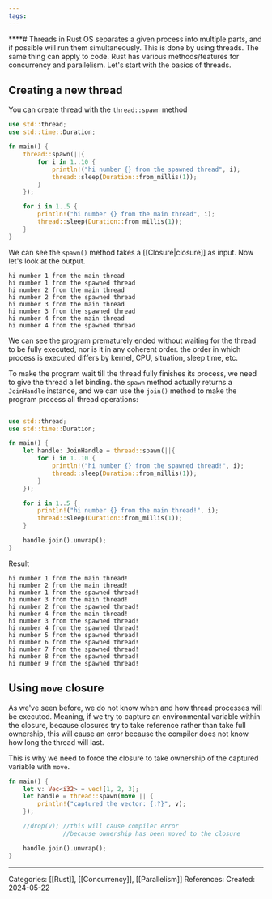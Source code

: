 ```yaml
---
tags:
---
```

****# Threads in Rust
OS separates a given process into multiple parts, and if possible will run them simultaneously. This is done by using threads. The same thing can apply to code. Rust has various methods/features for concurrency and parallelism. Let's start with the basics of threads.

## Creating a new thread
You can create thread with the ```thread::spawn``` method
``` rust
use std::thread;
use std::time::Duration;

fn main() {
	thread::spawn(||{
		for i in 1..10 {
			println!("hi number {} from the spawned thread", i);
			thread::sleep(Duration::from_millis(1));
		}
	});

	for i in 1..5 {
		println!("hi number {} from the main thread", i);
		thread::sleep(Duration::from_millis(1));
	}
}
```
We can see the ```spawn()``` method takes a [[Closure|closure]] as input. Now let's look at the output.
```
hi number 1 from the main thread
hi number 1 from the spawned thread
hi number 2 from the main thread
hi number 2 from the spawned thread
hi number 3 from the main thread
hi number 3 from the spawned thread
hi number 4 from the main thread
hi number 4 from the spawned thread
```
We can see the program prematurely ended without waiting for the thread to be fully executed, nor is it in any coherent order. the order in which process is executed differs by kernel, CPU, situation, sleep time, etc. 

To make the program wait till the thread fully finishes its process, we need to give the thread a let binding. the ```spawn``` method actually returns a ```JoinHandle``` instance, and we can use the ```join()``` method to make the program process all thread operations:
``` rust

use std::thread;
use std::time::Duration;

fn main() {
	let handle: JoinHandle = thread::spawn(||{
		for i in 1..10 {
			println!("hi number {} from the spawned thread!", i);
			thread::sleep(Duration::from_millis(1));
		}
	});

	for i in 1..5 {
		println!("hi number {} from the main thread!", i);
		thread::sleep(Duration::from_millis(1));
	}

	handle.join().unwrap();
}
```
Result
```
hi number 1 from the main thread!
hi number 2 from the main thread!
hi number 1 from the spawned thread!
hi number 3 from the main thread!
hi number 2 from the spawned thread!
hi number 4 from the main thread!
hi number 3 from the spawned thread!
hi number 4 from the spawned thread!
hi number 5 from the spawned thread!
hi number 6 from the spawned thread!
hi number 7 from the spawned thread!
hi number 8 from the spawned thread!
hi number 9 from the spawned thread!
```

## Using ```move``` closure
As we've seen before, we do not know when and how thread processes will be executed. Meaning, if we try to capture an environmental variable within the closure, because closures try to take reference rather than take full ownership, this will cause an error because the compiler does not know how long the thread will last.

This is why we need to force the closure to take ownership of the captured variable with ```move```.
``` rust
fn main() {
	let v: Vec<i32> = vec![1, 2, 3];
	let handle = thread::spawn(move || {
		println!("captured the vector: {:?}", v);
	});

	//drop(v); //this will cause compiler error
	           //because ownership has been moved to the closure

	handle.join().unwrap();
}
```


---
Categories: [[Rust]], [[Concurrency]], [[Parallelism]]
References:
Created: 2024-05-22
